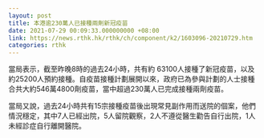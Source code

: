 ```yaml
---
layout: post
title: 本港逾230萬人已接種兩劑新冠疫苗
date: 2021-07-29 00:09:33.000000000 +08:00
link: https://news.rthk.hk/rthk/ch/component/k2/1603096-20210729.htm
categories: rthk
---
```


當局表示，截至昨晚8時的過去24小時，共有約 63100人接種了新冠疫苗，以及約25200人預約接種。自疫苗接種計劃展開以來，政府已為參與計劃的人士接種合共大約546萬4800劑疫苗，當中超過230萬人已完成接種兩劑疫苗。

當局又說，過去24小時共有15宗接種疫苗後出現常見副作用而送院的個案，他們情況穩定，其中7人已經出院，5人留院觀察，2人不遵從醫生勸告自行出院，1人未經診症自行離開醫院。
